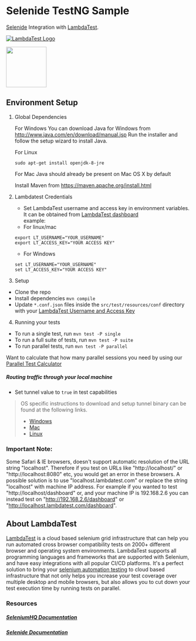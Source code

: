 # Selenide TestNG Sample

[Selenide](http://selenide.org/) Integration with [LambdaTest](https://www.lambdatest.com/).

<a href="https://www.automation.lambdatest.com">![LambdaTest Logo](https://www.lambdatest.com/static/images/logo.svg)</a>

<a href="http://selenide.org/"><img src ="http://selenide.org/images/selenide-logo-big.png" height = "110"></a>

## Environment Setup 
1. Global Dependencies
   
   For Windows
   You can download Java for Windows from http://www.java.com/en/download/manual.jsp 
   Run the installer and follow the setup wizard to install Java.
   
   For Linux
   ```
   sudo apt-get install openjdk-8-jre
   ```
   For Mac
   Java should already be present on Mac OS X by default
   
   Install Maven from https://maven.apache.org/install.html
   
2. Lambdatest Credentials
    * Set LambdaTest username and access key in environment variables. It can be obtained from [LambdaTest dashboard](https://automation.lambdatest.com/)    
    example:
    - For linux/mac
    ```
    export LT_USERNAME="YOUR_USERNAME"
    export LT_ACCESS_KEY="YOUR ACCESS KEY"
    
    ```
    - For Windows
    ```
    set LT_USERNAME="YOUR_USERNAME"
    set LT_ACCESS_KEY="YOUR ACCESS KEY"
    
    ```
3. Setup

* Clone the repo
* Install dependencies `mvn compile`
* Update `*.conf.json` files inside the `src/test/resources/conf` directory with your [LambdaTest Username and Access Key](https://accounts.lambdatest.com/profile)

4. Running your tests

- To run a single test, run `mvn test -P single`
- To run a full suite of tests, run `mvn test -P suite`
- To run parallel tests, run `mvn test -P parallel`

 Want to calculate that how many parallel sessions you need by using our [Parallel Test Calculator](https://www.lambdatest.com/concurrency-calculator?ref=github)

#####  Routing traffic through your local machine
- Set tunnel value to `true` in test capabilities
> OS specific instructions to download and setup tunnel binary can be found at the following links.
>    - [Windows](https://www.lambdatest.com/support/docs/display/TD/Local+Testing+For+Windows)
>    - [Mac](https://www.lambdatest.com/support/docs/display/TD/Local+Testing+For+MacOS)
>    - [Linux](https://www.lambdatest.com/support/docs/display/TD/Local+Testing+For+Linux)

### Important Note:
Some Safari & IE browsers, doesn't support automatic resolution of the URL string "localhost". Therefore if you test on URLs like "http://localhost/" or "http://localhost:8080" etc, you would get an error in these browsers. A possible solution is to use "localhost.lambdatest.com" or replace the string "localhost" with machine IP address. For example if you wanted to test "http://localhost/dashboard" or, and your machine IP is 192.168.2.6 you can instead test on "http://192.168.2.6/dashboard" or "http://localhost.lambdatest.com/dashboard".

## About LambdaTest
[LambdaTest](https://www.lambdatest.com/) is a cloud based selenium grid infrastructure that can help you run automated cross browser compatibility tests on 2000+ different browser and operating system environments. LambdaTest supports all programming languages and frameworks that are supported with Selenium, and have easy integrations with all popular CI/CD platforms. It's a perfect solution to bring your [selenium automation testing](https://www.lambdatest.com/selenium-automation) to cloud based infrastructure that not only helps you increase your test coverage over multiple desktop and mobile browsers, but also allows you to cut down your test execution time by running tests on parallel.

### Resources

##### [SeleniumHQ Documentation](http://www.seleniumhq.org/docs/)
##### [Selenide Documentation](https://selenide.org/documentation.html)
